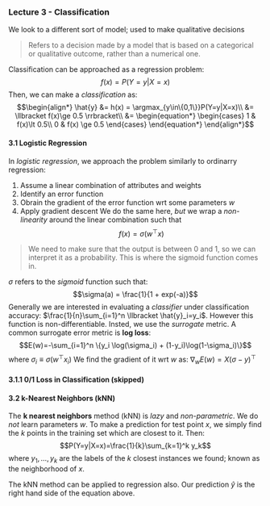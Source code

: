 ### Lecture 3 - Classification

We look to a different sort of model; used to make qualitative decisions
> Refers to a decision made by a model that is based on a categorical or qualitative outcome, rather than a numerical one.

Classification can be approached as a regression problem:
$$f(x)=P(Y=y|X=x)$$
Then, we can make a *classification* as:
$$\begin{align*}
\hat{y} &= h(x) = \argmax_{y\in\{0,1\}}P(Y=y|X=x)\\
&= \llbracket f(x)\ge 0.5 \rrbracket\\
&=
\begin{equation*}
    \begin{cases}
        1 & f(x)\lt 0.5\\
        0 & f(x) \ge 0.5
    \end{cases}
\end{equation*}
\end{align*}$$

#### 3.1 Logistic Regression
In *logistic regression*, we approach the problem similarly to ordinarry regression:
1. Assume a linear combination of attributes and weights
2. Identify an error function
3. Obrain the gradient of the error function wrt some parameters $w$
4. Apply gradient descent
We do the same here, *but* we wrap a *non-linearity* around the linear combination such that
$$f(x)=\sigma(w^\top x)$$
>  We need to make sure that the output is between 0 and 1, so we can interpret it as a probability. This is where the sigmoid function comes in.

$\sigma$ refers to the *sigmoid* function such that:
$$\sigma(a) = \frac{1}{1 + exp(-a)}$$
Generally we are interested in evaluating a *classifier* under classification accuracy: $\frac{1}{n}\sum_{i=1}^n \llbracket \hat{y}_i=y_i$. However this function is non-differentiable. Insted, we use the *surrogate* metric.
A common surrogate error metric is **log loss**:
$$E(w)=-\sum_{i=1}^n \{y_i \log(\sigma_i) + (1-y_i)\log(1-\sigma_i)\}$$
where $\sigma_i \equiv \sigma(w^\top x_i)$
We find the gradient of it wrt $w$ as:
$\nabla_w E(w) = X(\sigma - y)^\top$

#### 3.1.1 0/1 Loss in Classification (skipped)

#### 3.2 k-Nearest Neighbors (kNN)
The **k nearest neighbors** method (kNN) is *lazy* and *non-parametric*. We do *not* learn parameters $w$. To make a prediction for test point $x$, we simply find the $k$ points in the training set which are closest to it. Then:
$$P(Y=y|X=x)=\frac{1}{k}\sum_{k=1}^k y_k$$
where $y_1,\ldots, y_k$ are the labels of the $k$ closest instances we found; known as the neighborhood of $x$.

The kNN method can be applied to regression also. Our prediction $\hat{y}$ is the right hand side of the equation above. 